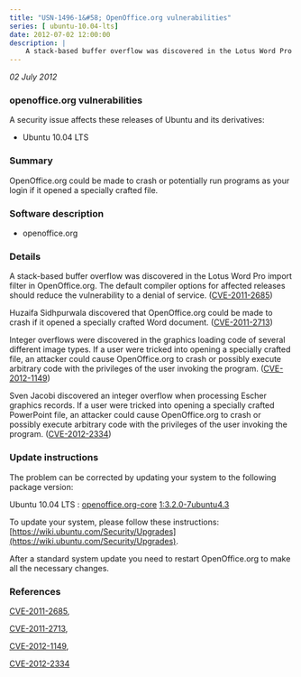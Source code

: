 ```yaml
---
title: "USN-1496-1&#58; OpenOffice.org vulnerabilities"
series: [ ubuntu-10.04-lts]
date: 2012-07-02 12:00:00
description: |
    A stack-based buffer overflow was discovered in the Lotus Word Pro import filter in OpenOffice.org. The default compiler options for affected releases should reduce the vulnerability to a denial of service. ([CVE-2011-2685](http://people.ubuntu.com/~ubuntu-security/cve/CVE-2011-2685))
--- 
```

 
 

*02 July 2012*

### openoffice.org vulnerabilities

A security issue affects these releases of Ubuntu and its derivatives:

* Ubuntu 10.04 LTS

### Summary

OpenOffice.org could be made to crash or potentially run programs as your login if it opened a specially crafted file.

### Software description

* openoffice.org 

### Details

A stack-based buffer overflow was discovered in the Lotus Word Pro import filter in OpenOffice.org. The default compiler options for affected releases should reduce the vulnerability to a denial of service. ([CVE-2011-2685](http://people.ubuntu.com/~ubuntu-security/cve/CVE-2011-2685))

Huzaifa Sidhpurwala discovered that OpenOffice.org could be made to crash if it opened a specially crafted Word document. ([CVE-2011-2713](http://people.ubuntu.com/~ubuntu-security/cve/CVE-2011-2713))

Integer overflows were discovered in the graphics loading code of several different image types. If a user were tricked into opening a specially crafted file, an attacker could cause OpenOffice.org to crash or possibly execute arbitrary code with the privileges of the user invoking the program. ([CVE-2012-1149](http://people.ubuntu.com/~ubuntu-security/cve/CVE-2012-1149))

Sven Jacobi discovered an integer overflow when processing Escher graphics records. If a user were tricked into opening a specially crafted PowerPoint file, an attacker could cause OpenOffice.org to crash or possibly execute arbitrary code with the privileges of the user invoking the program. ([CVE-2012-2334](http://people.ubuntu.com/~ubuntu-security/cve/CVE-2012-2334)) 

### Update instructions

The problem can be corrected by updating your system to the following package version:

Ubuntu 10.04 LTS
 : [openoffice.org-core](https://launchpad.net/ubuntu/+source/openoffice.org) <span> [1:3.2.0-7ubuntu4.3](https://launchpad.net/ubuntu/+source/openoffice.org/1:3.2.0-7ubuntu4.3) </span> 

To update your system, please follow these instructions: [https://wiki.ubuntu.com/Security/Upgrades](https://wiki.ubuntu.com/Security/Upgrades).

After a standard system update you need to restart OpenOffice.org to make all the necessary changes. 

### References

 
 [CVE-2011-2685](http://people.ubuntu.com/~ubuntu-security/cve/CVE-2011-2685), 

 [CVE-2011-2713](http://people.ubuntu.com/~ubuntu-security/cve/CVE-2011-2713), 

 [CVE-2012-1149](http://people.ubuntu.com/~ubuntu-security/cve/CVE-2012-1149), 

 [CVE-2012-2334](http://people.ubuntu.com/~ubuntu-security/cve/CVE-2012-2334)
 

